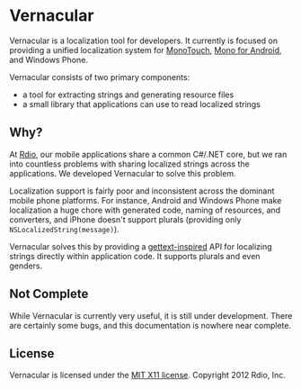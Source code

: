 Vernacular
==========

Vernacular is a localization tool for developers. It currently is focused on
providing a unified localization system for
[MonoTouch](http://xamarin.com/monotouch),
[Mono for Android](http://xamarin.com/monoforandroid), and
Windows Phone.

Vernacular consists of two primary components:

* a tool for extracting strings and generating resource files
* a small library that applications can use to read localized strings

Why?
----

At [Rdio](http://www.rdio.com), our mobile applications share a common
C#/.NET core, but we ran into countless problems with sharing localized
strings across the applications. We developed Vernacular to solve this
problem.

Localization support is fairly poor and inconsistent across the dominant
mobile phone platforms. For instance, Android and Windows Phone make
localization a huge chore with generated code, naming of resources, and
converters, and iPhone doesn't support plurals (providing only
`NSLocalizedString(message)`).

Vernacular solves this by providing a
[gettext-inspired](http://www.gnu.org/software/gettext) API for localizing
strings directly within application code. It supports plurals and even
genders.

Not Complete
------------

While Vernacular is currently very useful, it is still under development.
There are certainly some bugs, and this documentation is nowhere near
complete.

License
-------

Vernacular is licensed under the
[MIT X11 license](http://www.github.com/rdio/vernacular/LICENSE).
Copyright 2012 Rdio, Inc.
